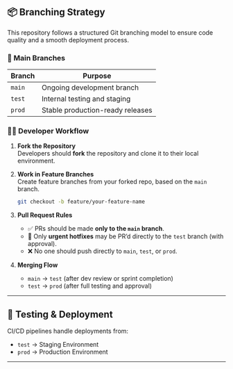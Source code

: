 ## 📦 Branching Strategy

This repository follows a structured Git branching model to ensure code quality and a smooth deployment process.

### 🌿 Main Branches

| Branch | Purpose                         |
|--------|----------------------------------|
| `main` | Ongoing development branch       |
| `test` | Internal testing and staging     |
| `prod` | Stable production-ready releases |

### 🧑‍💻 Developer Workflow

1. **Fork the Repository**  
   Developers should **fork** the repository and clone it to their local environment.

2. **Work in Feature Branches**  
   Create feature branches from your forked repo, based on the `main` branch.

   ```bash
   git checkout -b feature/your-feature-name
   ```

3. **Pull Request Rules**
   - ✅ PRs should be made **only to the `main` branch**.
   - 🚨 Only **urgent hotfixes** may be PR’d directly to the `test` branch (with approval).
   - ❌ No one should push directly to `main`, `test`, or `prod`.

4. **Merging Flow**
   - `main` → `test` (after dev review or sprint completion)
   - `test` → `prod` (after full testing and approval)

---

## 🧪 Testing & Deployment

CI/CD pipelines handle deployments from:
- `test` → Staging Environment
- `prod` → Production Environment

---


